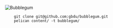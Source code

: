 
![Bubblegum](http://i.imgur.com/6GDFXxB.png)

		git clone git@github.com:gbdu/bubblegum.git
		pelican content/ -t bubblegum/

